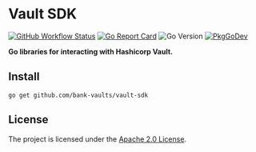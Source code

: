 # Vault SDK

[![GitHub Workflow Status](https://img.shields.io/github/actions/workflow/status/bank-vaults/vault-sdk/ci.yaml?branch=main&style=flat-square)](https://github.com/bank-vaults/vault-sdk/actions/workflows/ci.yaml?query=workflow%3ACI)
[![Go Report Card](https://goreportcard.com/badge/github.com/bank-vaults/vault-sdk?style=flat-square)](https://goreportcard.com/report/github.com/bank-vaults/vault-sdk)
![Go Version](https://img.shields.io/badge/go%20version-%3E=1.19-61CFDD.svg?style=flat-square)
[![PkgGoDev](https://pkg.go.dev/badge/mod/github.com/bank-vaults/vault-sdk)](https://pkg.go.dev/mod/github.com/bank-vaults/vault-sdk)

**Go libraries for interacting with Hashicorp Vault.**

## Install

```shell
go get github.com/bank-vaults/vault-sdk
```

## License

The project is licensed under the [Apache 2.0 License](LICENSE).
